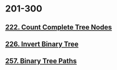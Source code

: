 # 201-300

## [222. Count Complete Tree Nodes](./222-count-complete-tree-nodes.md)

## [226. Invert Binary Tree](./226-invert-binary-tree.md)

## [257. Binary Tree Paths](./257-binary-tree-paths.md)
